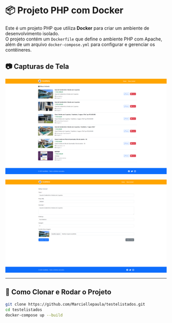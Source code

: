 # 📦 Projeto PHP com Docker

Este é um projeto PHP que utiliza **Docker** para criar um ambiente de desenvolvimento isolado.  
O projeto contém um `Dockerfile` que define o ambiente PHP com Apache, além de um arquivo `docker-compose.yml` para configurar e gerenciar os contêineres.

## 📷 Capturas de Tela

![Pagina inicial](img/Screenshot_93.png)

![Pagina de editar](img/Screenshot_94.png)

---

## 🚀 Como Clonar e Rodar o Projeto

```bash
git clone https://github.com/Marciellepaula/testelistados.git
cd testelistados
docker-compose up --build
